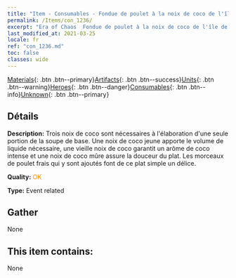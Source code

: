 ```yaml
---
title: "Item - Consumables - Fondue de poulet à la noix de coco de l'île de Hainan"
permalink: /Items/con_1236/
excerpt: "Era of Chaos  Fondue de poulet à la noix de coco de l'île de Hainan"
last_modified_at: 2021-03-25
locale: fr
ref: "con_1236.md"
toc: false
classes: wide
---
```

 [Materials](/fr/Items/){: .btn .btn--primary}[Artifacts](/fr/Items/Artifacts/){: .btn .btn--success}[Units](/fr/Items/Units/){: .btn .btn--warning}[Heroes](/fr/Items/Heroes/){: .btn .btn--danger}[Consumables](/fr/Items/Consumables/){: .btn .btn--info}[Unknown](/fr/Items/Unknown/){: .btn .btn--primary}

## Détails
 **Description:** Trois noix de coco sont nécessaires à l'élaboration d'une seule portion de la soupe de base. Une noix de coco jeune apporte le volume de liquide nécessaire, une vieille noix de coco garantit un arôme de coco intense et une noix de coco mûre assure la douceur du plat. Les morceaux de poulet frais qui y sont ajoutés font de ce plat simple un délice.

 **Quality:** <span style="color: #FF8C00">OK</span>

 **Type:** Event related

## Gather

  None

## This item contains:

  None

